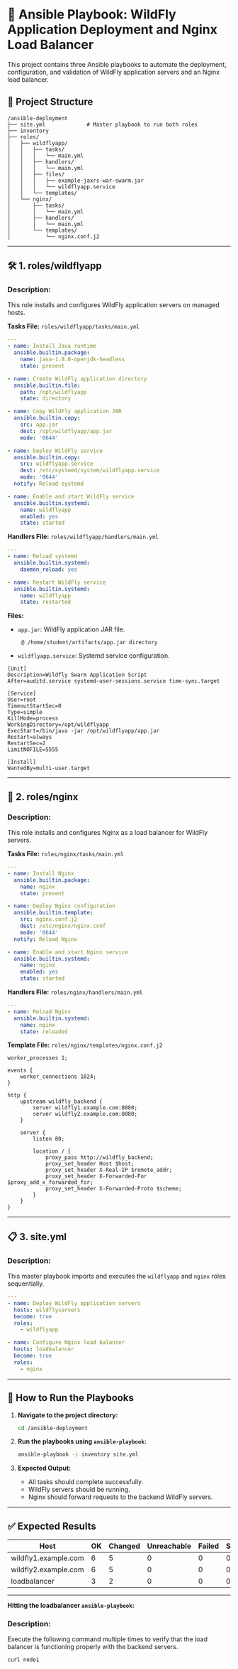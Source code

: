 # 🚀 **Ansible Playbook: WildFly Application Deployment and Nginx Load Balancer**

This project contains three Ansible playbooks to automate the deployment, configuration, and validation of WildFly application servers and an Nginx load balancer.

## 📂 **Project Structure**

```
/ansible-deployment
├── site.yml             # Master playbook to run both roles
├── inventory
├── roles/
│   ├── wildflyapp/
│   │   ├── tasks/
│   │   │   └── main.yml
│   │   ├── handlers/
│   │   │   └── main.yml
│   │   ├── files/
│   │   │   ├── example-jaxrs-war-swarm.jar
│   │   │   └── wildflyapp.service
│   │   └── templates/
│   └── nginx/
│       ├── tasks/
│       │   └── main.yml
│       ├── handlers/
│       │   └── main.yml
│       └── templates/
│           └── nginx.conf.j2
```

---

## 🛠️ **1. roles/wildflyapp**

### **Description:**  
This role installs and configures WildFly application servers on managed hosts.

**Tasks File:** `roles/wildflyapp/tasks/main.yml`

```yaml
---
- name: Install Java runtime
  ansible.builtin.package:
    name: java-1.8.0-openjdk-headless
    state: present

- name: Create WildFly application directory
  ansible.builtin.file:
    path: /opt/wildflyapp
    state: directory

- name: Copy WildFly application JAR
  ansible.builtin.copy:
    src: app.jar
    dest: /opt/wildflyapp/app.jar
    mode: '0644'

- name: Deploy WildFly service
  ansible.builtin.copy:
    src: wildflyapp.service
    dest: /etc/systemd/system/wildflyapp.service
    mode: '0644'
  notify: Reload systemd

- name: Enable and start WildFly service
  ansible.builtin.systemd:
    name: wildflyapp
    enabled: yes
    state: started
```

**Handlers File:** `roles/wildflyapp/handlers/main.yml`

```yaml
---
- name: Reload systemd
  ansible.builtin.systemd:
    daemon_reload: yes

- name: Restart WildFly service
  ansible.builtin.systemd:
    name: wildflyapp
    state: restarted
```

**Files:**
- `app.jar`: WildFly application JAR file.
  ```
   @ /home/student/artifacts/app.jar directory
  ```
- `wildflyapp.service`: Systemd service configuration.
  
```
[Unit]
Description=Wildfly Swarm Application Script
After=auditd.service systemd-user-sessions.service time-sync.target

[Service]
User=root
TimeoutStartSec=0
Type=simple
KillMode=process
WorkingDirectory=/opt/wildflyapp
ExecStart=/bin/java -jar /opt/wildflyapp/app.jar
Restart=always
RestartSec=2
LimitNOFILE=5555

[Install]
WantedBy=multi-user.target
```

---

## 🧪 **2. roles/nginx**

### **Description:**  
This role installs and configures Nginx as a load balancer for WildFly servers.

**Tasks File:** `roles/nginx/tasks/main.yml`

```yaml
---
- name: Install Nginx
  ansible.builtin.package:
    name: nginx
    state: present

- name: Deploy Nginx configuration
  ansible.builtin.template:
    src: nginx.conf.j2
    dest: /etc/nginx/nginx.conf
    mode: '0644'
  notify: Reload Nginx

- name: Enable and start Nginx service
  ansible.builtin.systemd:
    name: nginx
    enabled: yes
    state: started
```

**Handlers File:** `roles/nginx/handlers/main.yml`

```yaml
---
- name: Reload Nginx
  ansible.builtin.systemd:
    name: nginx
    state: reloaded
```

**Template File:** `roles/nginx/templates/nginx.conf.j2`

```nginx
worker_processes 1;

events {
    worker_connections 1024;
}

http {
    upstream wildfly_backend {
        server wildfly1.example.com:8080;
        server wildfly2.example.com:8080;
    }

    server {
        listen 80;

        location / {
            proxy_pass http://wildfly_backend;
            proxy_set_header Host $host;
            proxy_set_header X-Real-IP $remote_addr;
            proxy_set_header X-Forwarded-For $proxy_add_x_forwarded_for;
            proxy_set_header X-Forwarded-Proto $scheme;
        }
    }
}
```

---

## 📋 **3. site.yml**

### **Description:**  
This master playbook imports and executes the `wildflyapp` and `nginx` roles sequentially.

```yaml
---
- name: Deploy WildFly application servers
  hosts: wildflyservers
  become: true
  roles:
    - wildflyapp

- name: Configure Nginx load balancer
  hosts: loadbalancer
  become: true
  roles:
    - nginx
```

---

## 🚦 **How to Run the Playbooks**

1. **Navigate to the project directory:**
   ```bash
   cd /ansible-deployment
   ```

2. **Run the playbooks using `ansible-playbook`:**
   ```bash
   ansible-playbook -i inventory site.yml
   ```

3. **Expected Output:**
   - All tasks should complete successfully.
   - WildFly servers should be running.
   - Nginx should forward requests to the backend WildFly servers.

---

## ✅ **Expected Results**

| Host                 | OK | Changed | Unreachable | Failed | Skipped | Rescued | Ignored |
|-----------------------|----|---------|------------|--------|---------|---------|---------|
| wildfly1.example.com | 6  | 5       | 0          | 0      | 0       | 0       | 0       |
| wildfly2.example.com | 6  | 5       | 0          | 0      | 0       | 0       | 0       |
| loadbalancer         | 3  | 2       | 0          | 0      | 0       | 0       | 0       |

---

**Hitting the loadbalancer `ansible-playbook`:**
### **Description:**  
Execute the following command multiple times to verify that the load balancer is functioning properly with the backend servers.
   ```bash
   curl node1
   ```

